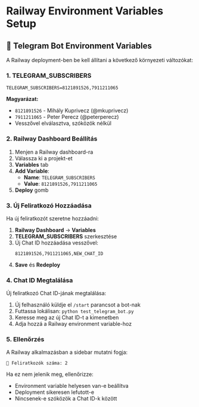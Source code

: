 # Railway Environment Variables Setup

## 🚀 Telegram Bot Environment Variables

A Railway deployment-ben be kell állítani a következő környezeti változókat:

### 1. **TELEGRAM_SUBSCRIBERS**
```
TELEGRAM_SUBSCRIBERS=8121891526,7911211065
```

**Magyarázat:**
- `8121891526` - Mihály Kuprivecz (@mkuprivecz)
- `7911211065` - Peter Perecz (@peterperecz)
- Vesszővel elválasztva, szóközök nélkül

### 2. **Railway Dashboard Beállítás**

1. Menjen a Railway dashboard-ra
2. Válassza ki a projekt-et
3. **Variables** tab
4. **Add Variable**:
   - **Name**: `TELEGRAM_SUBSCRIBERS`
   - **Value**: `8121891526,7911211065`
5. **Deploy** gomb

### 3. **Új Feliratkozó Hozzáadása**

Ha új feliratkozót szeretne hozzáadni:

1. **Railway Dashboard** → **Variables**
2. **TELEGRAM_SUBSCRIBERS** szerkesztése
3. Új Chat ID hozzáadása vesszővel:
   ```
   8121891526,7911211065,NEW_CHAT_ID
   ```
4. **Save** és **Redeploy**

### 4. **Chat ID Megtalálása**

Új feliratkozó Chat ID-jának megtalálása:

1. Új felhasználó küldje el `/start` parancsot a bot-nak
2. Futtassa lokálisan: `python test_telegram_bot.py`
3. Keresse meg az új Chat ID-t a kimenetben
4. Adja hozzá a Railway environment variable-hoz

### 5. **Ellenőrzés**

A Railway alkalmazásban a sidebar mutatni fogja:
```
👥 Feliratkozók száma: 2
```

Ha ez nem jelenik meg, ellenőrizze:
- Environment variable helyesen van-e beállítva
- Deployment sikeresen lefutott-e
- Nincsenek-e szóközök a Chat ID-k között
